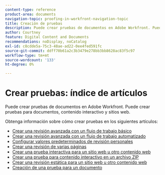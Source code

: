 ```yaml
---
content-type: reference
product-area: documents
navigation-topic: proofing-in-workfront-navigation-topic
title: Creación de pruebas
description: Puede crear pruebas de documentos en Adobe Workfront. Puede crear pruebas de documentos en Adobe Workfront. Puede crear pruebas para documentos, contenido interactivo y sitios web. Obtenga información sobre cómo crear pruebas en los siguientes artículos.
author: Courtney
feature: Digital Content and Documents
recommendations: noDisplay, noCatalog
exl-id: c8cdde5a-75c3-48ae-ad22-0ee4fed591fc
source-git-commit: ddff70b61a2c3b3479e278bb3bb8628ac83f5c97
workflow-type: tm+mt
source-wordcount: '133'
ht-degree: 0%

---
```


# Crear pruebas: índice de artículos

<!--Audited: 01/2024-->

Puede crear pruebas de documentos en Adobe Workfront. Puede crear pruebas para documentos, contenido interactivo y sitios web.

Obtenga información sobre cómo crear pruebas en los siguientes artículos:

* [Crear una revisión avanzada con un flujo de trabajo básico](../../../review-and-approve-work/proofing/creating-proofs-within-workfront/configure-basic-proof-workflow.md)
* [Crear una revisión avanzada con un flujo de trabajo automatizado](../../../review-and-approve-work/proofing/creating-proofs-within-workfront/create-automated-proof-workflow.md)
* [Configurar valores predeterminados de revisión personales](../../../review-and-approve-work/proofing/creating-proofs-within-workfront/set-proof-defaults.md)
* [Crear una revisión de varias páginas](../../../review-and-approve-work/proofing/creating-proofs-within-workfront/create-multi-page-proof.md)
* [Crear una prueba interactiva para un sitio web u otro contenido web](../../../review-and-approve-work/proofing/creating-proofs-within-workfront/generate-interactive-proof-for-website-or-other-web-content.md)
* [Crear una prueba para contenido interactivo en un archivo ZIP](../../../review-and-approve-work/proofing/creating-proofs-within-workfront/generate-proof-interactive-content.md)
* [Crear una revisión estática para un sitio web u otro contenido web](../../../review-and-approve-work/proofing/creating-proofs-within-workfront/generate-static-proof-website-other-web-content.md)
* [Creación de una prueba para un documento](../../../review-and-approve-work/proofing/creating-proofs-within-workfront/generate-proof-for-a-document.md)
